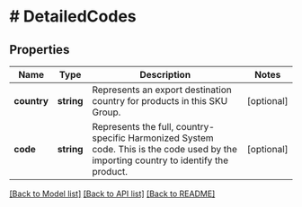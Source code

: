 # # DetailedCodes

## Properties

Name | Type | Description | Notes
------------ | ------------- | ------------- | -------------
**country** | **string** | Represents an export destination country for products in this SKU Group. | [optional] 
**code** | **string** | Represents the full, country-specific Harmonized System code. This is the code used by the importing country to identify the product. | [optional] 

[[Back to Model list]](../../README.md#documentation-for-models) [[Back to API list]](../../README.md#documentation-for-api-endpoints) [[Back to README]](../../README.md)


